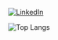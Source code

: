 [![LinkedIn](https://img.shields.io/badge/LinkedIn-0077B5?style=for-the-badge&logo=linkedin&logoColor=white)](https://www.linkedin.com/in/silvio-oliveira-87155a203/)

![Top Langs](https://github-readme-stats.vercel.app/api/top-langs/?username=Silvio347&hide_progress=true) 
